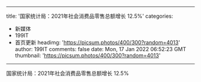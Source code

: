 
---
title: '国家统计局：2021年社会消费品零售总额增长 12.5%'
categories: 
 - 新媒体
 - 199IT
 - 首页更新
headimg: 'https://picsum.photos/400/300?random=4013'
author: 199IT
comments: false
date: Mon, 17 Jan 2022 06:52:23 GMT
thumbnail: 'https://picsum.photos/400/300?random=4013'
---

<div>   
国家统计局：2021年社会消费品零售总额增长 12.5%  
</div>
            